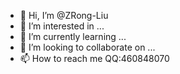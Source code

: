 - 👋 Hi, I’m @ZRong-Liu
- 👀 I’m interested in ...
- 🌱 I’m currently learning ...
- 💞️ I’m looking to collaborate on ...
- 📫 How to reach me QQ:460848070

<!---
ZRong-Liu/ZRong-Liu is a ✨ special ✨ repository because its `README.md` (this file) appears on your GitHub profile.
You can click the Preview link to take a look at your changes.
--->
